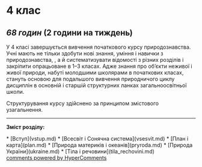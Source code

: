 <div id="hypercomments_widget" class="js-hypercomments-widget invisible"></div>

4 клас
=============================================
## <i>68 годин</i> (2 години на тиждень)

<p>У 4 класі завершується вивчення початкового курсу природознавства. Учні мають не тільки здобути нові знання, уміння і навички з природознавства, , а й систематизувати відомості з різних розділів і закріпити опрацьоване в 1–3 класах. Адже знання про об’єкти неживої і живої природи, набуті молодшими школярами в початкових класах, стануть основою для подальшого вивчення природничого циклу дисциплін в основній і старшій структурних ланках загальноосвітньої школи.</p>
<p>Структурування курсу здійснено за принципом змістового узагальнення.</p>

<hr>
<p><b>Зміст розділу:</b></p>
* [Вступ](vstup.md)
* [Всесвіт і Сонячна система](vsesvit.md)
* [План і карта](plan.md)
* [Природа материків і океанів](pryroda.md)
* [Природа України](ukraine.md)
* [Тіла і речовини](tila_rechovini.md)

<div class="js-hypercomments-container">
<a href="http://hypercomments.com" class="hc-link" title="comments widget">comments powered by HyperComments</a>
</div>
